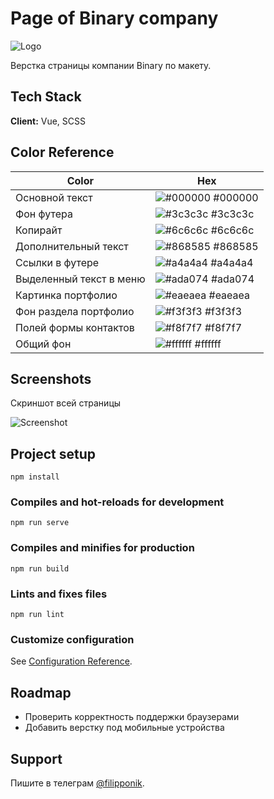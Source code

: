 

# Page of Binary company

![Logo](https://user-images.githubusercontent.com/44286080/124791614-e2c8f600-df54-11eb-8f48-4c00bfd92f3e.png)

Верстка страницы компании Binary по макету.


## Tech Stack

**Client:** Vue, SCSS

## Color Reference

| Color             | Hex                                                                |
| ----------------- | ------------------------------------------------------------------ |
| Основной текст | ![#000000](https://via.placeholder.com/10/000000?text=+) #000000 |
| Фон футера | ![#3c3c3c](https://via.placeholder.com/10/3c3c3c?text=+) #3c3c3c |
| Копирайт | ![#6c6c6c](https://via.placeholder.com/10/6c6c6c?text=+) #6c6c6c | 
| Дополнительный текст | ![#868585](https://via.placeholder.com/10/868585?text=+) #868585 |
| Ссылки в футере | ![#a4a4a4](https://via.placeholder.com/10/a4a4a4?text=+) #a4a4a4 |
| Выделенный текст в меню | ![#ada074](https://via.placeholder.com/10/ada074?text=+) #ada074 |
| Картинка портфолио | ![#eaeaea](https://via.placeholder.com/10/eaeaea?text=+) #eaeaea | 
| Фон раздела портфолио | ![#f3f3f3](https://via.placeholder.com/10/f3f3f3?text=+) #f3f3f3 |
| Полей формы контактов | ![#f8f7f7](https://via.placeholder.com/10/f8f7f7?text=+) #f8f7f7 |
| Общий фон | ![#ffffff](https://via.placeholder.com/10/ffffff?text=+) #ffffff | 


## Screenshots

Скриншот всей страницы

![Screenshot](https://user-images.githubusercontent.com/44286080/124793868-173db180-df57-11eb-85ea-d5a2062faf7e.png)

## Project setup
```
npm install
```

### Compiles and hot-reloads for development
```
npm run serve
```

### Compiles and minifies for production
```
npm run build
```

### Lints and fixes files
```
npm run lint
```

### Customize configuration
See [Configuration Reference](https://cli.vuejs.org/config/).

## Roadmap

- Проверить корректность поддержки браузерами
- Добавить верстку под мобильные устройства


## Support

Пишите в телеграм [@filipponik](https://t.me/filipponik).
